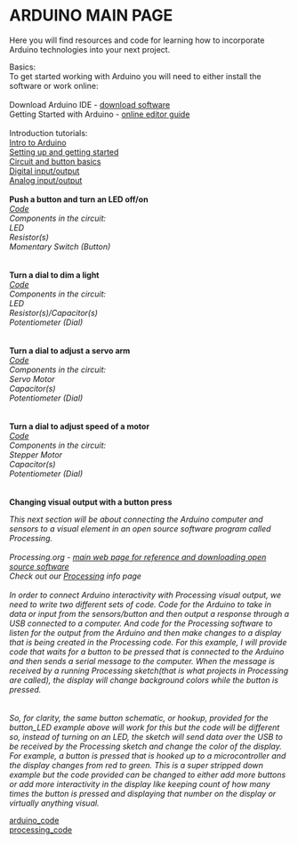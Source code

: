 # ARDUINO MAIN PAGE

Here you will find resources and code for learning how to incorporate Arduino technologies into your next project.

Basics:\
To get started working with Arduino you will need to either install the software or work online:\
\
Download Arduino IDE - [download software](https://www.arduino.cc/en/main/software)\
Getting Started with Arduino - [online editor guide](https://create.arduino.cc)\
\
Introduction tutorials:\
[Intro to Arduino](./Resources/intro_arduino.pdf)\
[Setting up and getting started](./Resources/arduino_setting_up.pdf)\
[Circuit and button basics](./Resources/arduino_buttons_circuit_basics.pdf)\
[Digital input/output](./Resources/arduino_creating_states.pdf)\
[Analog input/output](./Resources/arduino_analog_read.pdf)
\
\
**Push a button and turn an LED off/on**\
*[Code](Code/arduino_analog_input_output.md)\
Components in the circuit:\
LED\
Resistor(s)\
Momentary Switch (Button)*\
\
\
**Turn a dial to dim a light**\
*[Code](Code/arduino_digital_input_output.md)\
Components in the circuit:\
LED\
Resistor(s)/Capacitor(s)\
Potentiometer (Dial)*\
\
\
**Turn a dial to adjust a servo arm**\
*[Code](Code/arduino_dial_servo.md)\
Components in the circuit:\
Servo Motor\
Capacitor(s)\
Potentiometer (Dial)*\
\
\
**Turn a dial to adjust speed of a motor**\
*[Code](Code/arduino_dial_motor_speed.md)\
Components in the circuit:\
Stepper Motor\
Capacitor(s)\
Potentiometer (Dial)*\
\
\
**Changing visual output with a button press**

*This next section will be about connecting the Arduino computer and sensors to a visual element in an open source software program called Processing.\
\
Processing.org - [main web page for reference and downloading open source software](http://processing.org)
\
Check out our [Processing](../PROCESSING/) info page\
\
In order to connect Arduino interactivity with Processing visual output, we need to write two different sets of code. Code for the Arduino to take in data or input from the sensors/button and then output a response through a USB connected to a computer. And code for the Processing software to listen for the output from the Arduino and then make changes to a display that is being created in the Processing code. For this example, I will provide code that waits for a button to be pressed that is connected to the Arduino and then sends a serial message to the computer. When the message is received by a running Processing sketch(that is what projects in Processing are called), the display will change background colors while the button is pressed.\
\
\
So, for clarity, the same button schematic, or hookup, provided for the button_LED example above will work for this but the code will be different so, instead of turning on an LED, the sketch will send data over the USB to be received by the Processing sketch and change the color of the display. For example, a button is pressed that is hooked up to a microcontroller and the display changes from red to green. This is a super stripped down example but the code provided can be changed to either add more buttons or add more interactivity in the display like keeping count of how many times the button is pressed and displaying that number on the display or virtually anything visual.*


[arduino_code](Code/arduino_usb_processing.md)\
[processing_code](Code/processing_serial_input.md)

